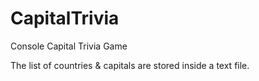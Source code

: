 # CapitalTrivia
Console Capital Trivia Game

The list of countries & capitals are stored inside a text file.
